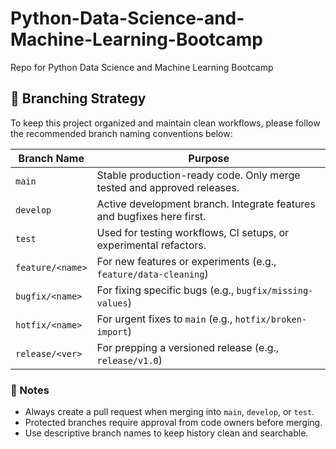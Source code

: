 # Python-Data-Science-and-Machine-Learning-Bootcamp
Repo for Python Data Science and Machine Learning Bootcamp

## 🔀 Branching Strategy

To keep this project organized and maintain clean workflows, please follow the recommended branch naming conventions below:

| Branch Name       | Purpose                                                                 |
|-------------------|-------------------------------------------------------------------------|
| `main`            | Stable production-ready code. Only merge tested and approved releases.  |
| `develop`         | Active development branch. Integrate features and bugfixes here first.  |
| `test`            | Used for testing workflows, CI setups, or experimental refactors.       |
| `feature/<name>`  | For new features or experiments (e.g., `feature/data-cleaning`)         |
| `bugfix/<name>`   | For fixing specific bugs (e.g., `bugfix/missing-values`)                |
| `hotfix/<name>`   | For urgent fixes to `main` (e.g., `hotfix/broken-import`)               |
| `release/<ver>`   | For prepping a versioned release (e.g., `release/v1.0`)                 |

### 🧠 Notes
- Always create a pull request when merging into `main`, `develop`, or `test`.
- Protected branches require approval from code owners before merging.
- Use descriptive branch names to keep history clean and searchable.

